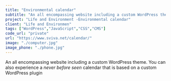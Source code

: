 ```yaml
---
title: "Environmental calendar"
subtitle: "An all encompassing website including a custom WordPress theme"
project: "Life and Environment -Environmental calendar"
client: "Life and Environmen"
tags: ["WordPress","JavaScript","CSS","CMS"]
code_url: "private"
url: "https://www.sviva.net/calendar/"
image: "./computer.jpg"
image_phone: "./phone.jpg"
---
```


An all encompassing website including a custom WordPress theme.
You can also experience a *never before seen* calendar that is based on a custom WordPress plugin